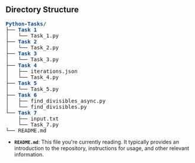 ## Directory Structure

<pre><font color="#12488B"><b>Python-Tasks/</b></font>
├── <font color="#12488B"><b>Task 1</b></font>
│   └── Task_1.py
├── <font color="#12488B"><b>Task 2</b></font>
│   └── Task_2.py
├── <font color="#12488B"><b>Task 3</b></font>
│   └── Task_3.py
├── <font color="#12488B"><b>Task 4</b></font>
│   ├── iterations.json
│   └── Task_4.py
├── <font color="#12488B"><b>Task 5</b></font>
│   └── Task_5.py
├── <font color="#12488B"><b>Task 6</b></font>
│   ├── find_divisibles_async.py
│   └── find_divisibles.py
└── <font color="#12488B"><b>Task 7</b></font>
    ├── input.txt
    └── Task_7.py
└── README.md
</pre>

- **`README.md`**: This file you're currently reading. It typically provides an introduction to the repository, instructions for usage, and other relevant information.


